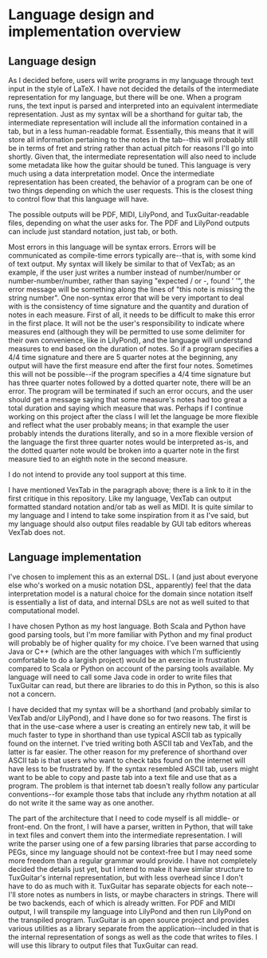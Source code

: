 # Language design and implementation overview

## Language design
As I decided before, users will write programs in my language through text input in the style of LaTeX. I have not decided the details of the intermediate representation for my language, but there will be one. When a program runs, the text input is parsed and interpreted into an equivalent intermediate representation. Just as my syntax will be a shorthand for guitar tab, the intermediate representation will include all the information contained in a tab, but in a less human-readable format.
Essentially, this means that it will store all information pertaining to the notes in the tab--this will probably still be in terms of fret and string rather than actual pitch for reasons I'll go into shortly. Given that, the intermediate representation will also need to include some metadata like how the guitar should be tuned. This language is very much using a data interpretation model. Once the intermediate representation has been created, the behavior of a program can be one of two things depending on which the user requests. This is the closest thing to control flow that this language will have.

The possible outputs will be PDF, MIDI, LilyPond, and TuxGuitar-readable files, depending on what the user asks for. The PDF and LilyPond outputs can include just standard notation, just tab, or both.

Most errors in this language will be syntax errors. Errors will be communicated as compile-time errors typically are--that is, with some kind of text output. My syntax will likely be similar to that of VexTab; as an example, if the user just writes a number instead of number/number or number-number/number, rather than saying "expected / or -, found ' '", the error message will be something along the lines of "this note is missing the string number". One non-syntax error that will be
very important to deal with is the consistency of time signature and the quantity and duration of notes in each measure. First of all, it needs to be difficult to make this error in the first place. It will not be the user's responsibility to indicate where measures end (although they will be permitted to use some delimiter for their own convenience, like in LilyPond), and the language will understand measures to end based on the duration of notes. So if a program specifies a 4/4 time signature and there are 5 quarter notes at the beginning, any output will have the first
measure end after the first four notes. Sometimes this will not be possible--if the program specifies a 4/4 time signature but has three quarter notes followed by a dotted quarter note, there will be an error. The program will be terminated if such an error occurs, and the user should get a message saying that some measure's notes had too great a total duration and saying which measure that was. Perhaps if I continue working on this project after the class I will let the language be
more flexible and reflect what the user probably means; in that example the user probably intends the durations literally, and so in a more flexible version of the language the first three quarter notes would be interpreted as-is, and the dotted quarter note would be broken into a quarter note in the first measure tied to an eighth note in the second measure.

I do not intend to provide any tool support at this time.

I have mentioned VexTab in the paragraph above; there is a link to it in the first critique in this repository. Like my language, VexTab can output formatted standard notation and/or tab as well as MIDI. It is quite similar to my language and I intend to take some inspiration from it as I've said, but my language should also output files readable by GUI tab editors whereas VexTab does not.

## Language implementation
I've chosen to implement this as an external DSL. I (and just about everyone else who's worked on a music notation DSL, apparently) feel that the data interpretation model is a natural choice for the domain since notation itself is essentially a list of data, and internal DSLs are not as well suited to that computational model.

I have chosen Python as my host language. Both Scala and Python have good parsing tools, but I'm more familiar with Python and my final product will probably be of higher quality for my choice. I've been warned that using Java or C++ (which are the other languages with which I'm sufficiently comfortable to do a largish project) would be an exercise in frustration compared to Scala or Python on account of the parsing tools available. My language will need to call some Java code in
order to write files that TuxGuitar can read, but there are libraries to do this in Python, so this is also not a concern.

I have decided that my syntax will be a shorthand (and probably similar to VexTab and/or LilyPond), and I have done so for two reasons. The first is that in the use-case where a user is creating an entirely new tab, it will be much faster to type in shorthand than use typical ASCII tab as typically found on the internet. I've tried writing both ASCII tab and VexTab, and the latter is far easier. The other reason for my preference of shorthand over ASCII tab is that users who want to
check tabs found on the internet will have less to be frustrated by. If the syntax resembled ASCII tab, users might want to be able to copy and paste tab into a text file and use that as a program. The problem is that internet tab doesn't really follow any particular conventions--for example those tabs that include any rhythm notation at all do not write it the same way as one another.

The part of the architecture that I need to code myself is all middle- or front-end. On the front, I will have a parser, written in Python, that will take in text files and convert them into the intermediate representation. I will write the parser using one of a few parsing libraries that parse according to PEGs, since my language should not be context-free but I may need some more freedom than a regular grammar would provide. I have not completely decided the details just yet,
but I intend to make it have similar structure to TuxGuitar's internal representation, but with less overhead since I don't have to do as much with it. TuxGuitar has separate objects for each note--I'll store notes as numbers in lists, or maybe characters in strings. There will be two backends, each of which is already written. For PDF and MIDI output, I will transpile my language into LilyPond and then run LilyPond on the transpiled program. TuxGuitar is an open source project and provides various
utilities as a library separate from the application--included in that is the internal representation of songs as well as the code that writes to files. I will use this library to output files that TuxGuitar can read.
